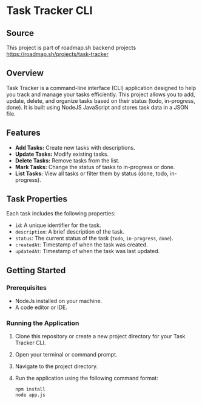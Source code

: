 # Task Tracker CLI

## Source
This project is part of roadmap.sh backend projects
<a href="https://roadmap.sh/projects/task-tracker">https://roadmap.sh/projects/task-tracker</a>

## Overview
Task Tracker is a command-line interface (CLI) application designed to help you track and manage your tasks efficiently. This project allows you to add, update, delete, and organize tasks based on their status (todo, in-progress, done). It is built using NodeJS JavaScript and stores task data in a JSON file.

## Features
- **Add Tasks:** Create new tasks with descriptions.
- **Update Tasks:** Modify existing tasks.
- **Delete Tasks:** Remove tasks from the list.
- **Mark Tasks:** Change the status of tasks to in-progress or done.
- **List Tasks:** View all tasks or filter them by status (done, todo, in-progress).

## Task Properties
Each task includes the following properties:
- `id`: A unique identifier for the task.
- `description`: A brief description of the task.
- `status`: The current status of the task (`todo`, `in-progress`, `done`).
- `createdAt`: Timestamp of when the task was created.
- `updatedAt`: Timestamp of when the task was last updated.

## Getting Started

### Prerequisites
- NodeJs installed on your machine.
- A code editor or IDE.

### Running the Application
1. Clone this repository or create a new project directory for your Task Tracker CLI.
1. Open your terminal or command prompt.
2. Navigate to the project directory.
3. Run the application using the following command format:

   ```bash
   npm install
   node app.js
   ```